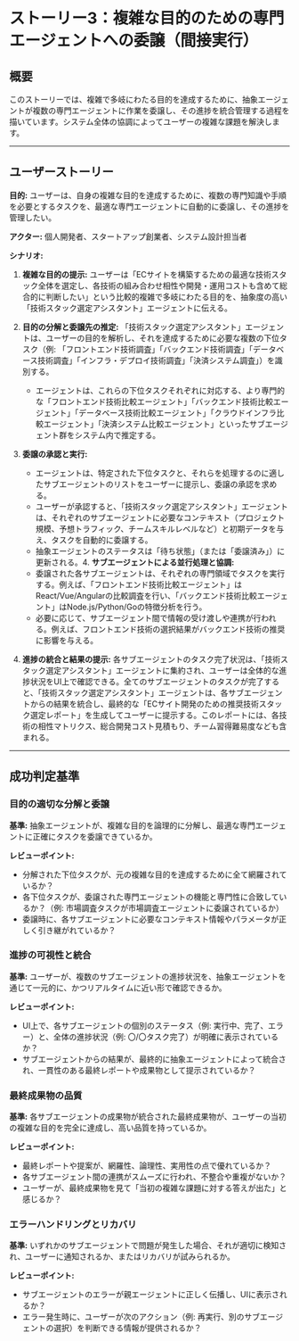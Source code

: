 # ストーリー3：複雑な目的のための専門エージェントへの委譲（間接実行）

## 概要

このストーリーでは、複雑で多岐にわたる目的を達成するために、抽象エージェントが複数の専門エージェントに作業を委譲し、その進捗を統合管理する過程を描いています。システム全体の協調によってユーザーの複雑な課題を解決します。

---

## ユーザーストーリー

**目的:** ユーザーは、自身の複雑な目的を達成するために、複数の専門知識や手順を必要とするタスクを、最適な専門エージェントに自動的に委譲し、その進捗を管理したい。

**アクター:** 個人開発者、スタートアップ創業者、システム設計担当者

**シナリオ:**

1.  **複雑な目的の提示:** ユーザーは「ECサイトを構築するための最適な技術スタック全体を選定し、各技術の組み合わせ相性や開発・運用コストも含めて総合的に判断したい」という比較的複雑で多岐にわたる目的を、抽象度の高い「技術スタック選定アシスタント」エージェントに伝える。

2.  **目的の分解と委譲先の推定:** 「技術スタック選定アシスタント」エージェントは、ユーザーの目的を解析し、それを達成するために必要な複数の下位タスク（例: 「フロントエンド技術調査」「バックエンド技術調査」「データベース技術調査」「インフラ・デプロイ技術調査」「決済システム調査」）を識別する。
    * エージェントは、これらの下位タスクそれぞれに対応する、より専門的な「フロントエンド技術比較エージェント」「バックエンド技術比較エージェント」「データベース技術比較エージェント」「クラウドインフラ比較エージェント」「決済システム比較エージェント」といったサブエージェント群をシステム内で推定する。

3.  **委譲の承認と実行:**
    * エージェントは、特定された下位タスクと、それらを処理するのに適したサブエージェントのリストをユーザーに提示し、委譲の承認を求める。
    * ユーザーが承認すると、「技術スタック選定アシスタント」エージェントは、それぞれのサブエージェントに必要なコンテキスト（プロジェクト規模、予想トラフィック、チームスキルレベルなど）と初期データを与え、タスクを自動的に委譲する。
    * 抽象エージェントのステータスは「待ち状態」（または「委譲済み」）に更新される。4.  **サブエージェントによる並行処理と協調:**
    * 委譲された各サブエージェントは、それぞれの専門領域でタスクを実行する。例えば、「フロントエンド技術比較エージェント」はReact/Vue/Angularの比較調査を行い、「バックエンド技術比較エージェント」はNode.js/Python/Goの特徴分析を行う。
    * 必要に応じて、サブエージェント間で情報の受け渡しや連携が行われる。例えば、フロントエンド技術の選択結果がバックエンド技術の推奨に影響を与える。

5.  **進捗の統合と結果の提示:** 各サブエージェントのタスク完了状況は、「技術スタック選定アシスタント」エージェントに集約され、ユーザーは全体的な進捗状況をUI上で確認できる。全てのサブエージェントのタスクが完了すると、「技術スタック選定アシスタント」エージェントは、各サブエージェントからの結果を統合し、最終的な「ECサイト開発のための推奨技術スタック選定レポート」を生成してユーザーに提示する。このレポートには、各技術の相性マトリクス、総合開発コスト見積もり、チーム習得難易度なども含まれる。

---

## 成功判定基準

### 目的の適切な分解と委譲
**基準:** 抽象エージェントが、複雑な目的を論理的に分解し、最適な専門エージェントに正確にタスクを委譲できているか。

**レビューポイント:**
- 分解された下位タスクが、元の複雑な目的を達成するために全て網羅されているか？
- 各下位タスクが、委譲された専門エージェントの機能と専門性に合致しているか？（例: 市場調査タスクが市場調査エージェントに委譲されているか）
- 委譲時に、各サブエージェントに必要なコンテキスト情報やパラメータが正しく引き継がれているか？

### 進捗の可視性と統合
**基準:** ユーザーが、複数のサブエージェントの進捗状況を、抽象エージェントを通じて一元的に、かつリアルタイムに近い形で確認できるか。

**レビューポイント:**
- UI上で、各サブエージェントの個別のステータス（例: 実行中、完了、エラー）と、全体の進捗状況（例: 〇/〇タスク完了）が明確に表示されているか？
- サブエージェントからの結果が、最終的に抽象エージェントによって統合され、一貫性のある最終レポートや成果物として提示されているか？

### 最終成果物の品質
**基準:** 各サブエージェントの成果物が統合された最終成果物が、ユーザーの当初の複雑な目的を完全に達成し、高い品質を持っているか。

**レビューポイント:**
- 最終レポートや提案が、網羅性、論理性、実用性の点で優れているか？
- 各サブエージェント間の連携がスムーズに行われ、不整合や重複がないか？
- ユーザーが、最終成果物を見て「当初の複雑な課題に対する答えが出た」と感じるか？

### エラーハンドリングとリカバリ
**基準:** いずれかのサブエージェントで問題が発生した場合、それが適切に検知され、ユーザーに通知されるか、またはリカバリが試みられるか。

**レビューポイント:**
- サブエージェントのエラーが親エージェントに正しく伝播し、UIに表示されるか？
- エラー発生時に、ユーザーが次のアクション（例: 再実行、別のサブエージェントの選択）を判断できる情報が提供されるか？